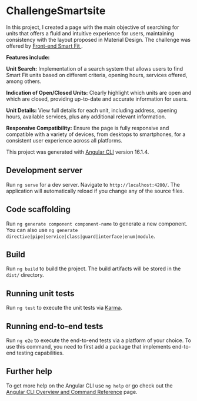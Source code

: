 # ChallengeSmartsite

In this project, I created a page with the main objective of searching for units that offers a fluid and intuitive experience for users, maintaining consistency with the layout proposed in Material Design. The challenge was offered by <a href="https://github.com/bioritmo/front-end-code-challenge-smartsite/tree/master">Front-end Smart Fit </a>.


<b>Features include:</b>

<b>Unit Search:</b> Implementation of a search system that allows users to find Smart Fit units based on different criteria, opening hours, services offered, among others.

<b>Indication of Open/Closed Units:</b> Clearly highlight which units are open and which are closed, providing up-to-date and accurate information for users.

<b>Unit Details:</b> View full details for each unit, including address, opening hours, available services, plus any additional relevant information.

<b>Responsive Compatibility:</b> Ensure the page is fully responsive and compatible with a variety of devices, from desktops to smartphones, for a consistent user experience across all platforms.


This project was generated with [Angular CLI](https://github.com/angular/angular-cli) version 16.1.4.

## Development server

Run `ng serve` for a dev server. Navigate to `http://localhost:4200/`. The application will automatically reload if you change any of the source files.

## Code scaffolding

Run `ng generate component component-name` to generate a new component. You can also use `ng generate directive|pipe|service|class|guard|interface|enum|module`.

## Build

Run `ng build` to build the project. The build artifacts will be stored in the `dist/` directory.

## Running unit tests

Run `ng test` to execute the unit tests via [Karma](https://karma-runner.github.io).

## Running end-to-end tests

Run `ng e2e` to execute the end-to-end tests via a platform of your choice. To use this command, you need to first add a package that implements end-to-end testing capabilities.

## Further help

To get more help on the Angular CLI use `ng help` or go check out the [Angular CLI Overview and Command Reference](https://angular.io/cli) page.
